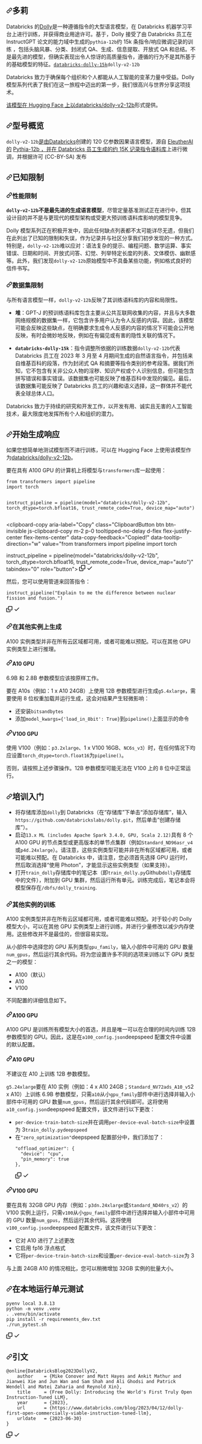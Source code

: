 <div class="Box-sc-g0xbh4-0 bJMeLZ js-snippet-clipboard-copy-unpositioned" data-hpc="true"><article class="markdown-body entry-content container-lg" itemprop="text"><h1 tabindex="-1" dir="auto"><a id="user-content-dolly" class="anchor" aria-hidden="true" tabindex="-1" href="#dolly"><svg class="octicon octicon-link" viewBox="0 0 16 16" version="1.1" width="16" height="16" aria-hidden="true"><path d="m7.775 3.275 1.25-1.25a3.5 3.5 0 1 1 4.95 4.95l-2.5 2.5a3.5 3.5 0 0 1-4.95 0 .751.751 0 0 1 .018-1.042.751.751 0 0 1 1.042-.018 1.998 1.998 0 0 0 2.83 0l2.5-2.5a2.002 2.002 0 0 0-2.83-2.83l-1.25 1.25a.751.751 0 0 1-1.042-.018.751.751 0 0 1-.018-1.042Zm-4.69 9.64a1.998 1.998 0 0 0 2.83 0l1.25-1.25a.751.751 0 0 1 1.042.018.751.751 0 0 1 .018 1.042l-1.25 1.25a3.5 3.5 0 1 1-4.95-4.95l2.5-2.5a3.5 3.5 0 0 1 4.95 0 .751.751 0 0 1-.018 1.042.751.751 0 0 1-1.042.018 1.998 1.998 0 0 0-2.83 0l-2.5 2.5a1.998 1.998 0 0 0 0 2.83Z"></path></svg></a><font style="vertical-align: inherit;"><font style="vertical-align: inherit;">多莉</font></font></h1>
<p dir="auto"><font style="vertical-align: inherit;"><font style="vertical-align: inherit;">Databricks 的</font></font><a href="https://huggingface.co/databricks/dolly-v2-12b" rel="nofollow"><font style="vertical-align: inherit;"><font style="vertical-align: inherit;">Dolly</font></font></a><font style="vertical-align: inherit;"><font style="vertical-align: inherit;">是一种遵循指令的大型语言模型，在 Databricks 机器学习平台上进行训练，并获得商业用途许可。</font><font style="vertical-align: inherit;">基于，Dolly 接受了</font><font style="vertical-align: inherit;">由 Databricks 员工在 InstructGPT 论文的能力域中生成的</font></font><code>pythia-12b</code><font style="vertical-align: inherit;"><font style="vertical-align: inherit;">约 15k 条指令/响应微调记录的训练
，包括头脑风暴、分类、封闭式 QA、生成、信息提取、开放式 QA 和总结。</font><font style="vertical-align: inherit;">不是最先进的模型，但确实表现出令人惊讶的高质量指令，遵循的行为不是其所基于的基础模型的特征。</font></font><a href="https://huggingface.co/datasets/databricks/databricks-dolly-15k" rel="nofollow"><code>databricks-dolly-15k</code></a><font style="vertical-align: inherit;"></font><code>dolly-v2-12b</code><font style="vertical-align: inherit;"></font></p>
<p dir="auto"><font style="vertical-align: inherit;"><font style="vertical-align: inherit;">Databricks 致力于确保每个组织和个人都能从人工智能的变革力量中受益。</font><font style="vertical-align: inherit;">Dolly 模型系列代表了我们在这一旅程中迈出的第一步，我们很高兴与世界分享这项技术。</font></font></p>
<p dir="auto"><font style="vertical-align: inherit;"></font><a href="https://huggingface.co/databricks/dolly-v2-12b" rel="nofollow"><font style="vertical-align: inherit;"><font style="vertical-align: inherit;">该模型在 Hugging Face 上以databricks/dolly-v2-12b</font></font></a><font style="vertical-align: inherit;"><font style="vertical-align: inherit;">形式提供</font><font style="vertical-align: inherit;">。</font></font></p>
<h2 tabindex="-1" dir="auto"><a id="user-content-model-overview" class="anchor" aria-hidden="true" tabindex="-1" href="#model-overview"><svg class="octicon octicon-link" viewBox="0 0 16 16" version="1.1" width="16" height="16" aria-hidden="true"><path d="m7.775 3.275 1.25-1.25a3.5 3.5 0 1 1 4.95 4.95l-2.5 2.5a3.5 3.5 0 0 1-4.95 0 .751.751 0 0 1 .018-1.042.751.751 0 0 1 1.042-.018 1.998 1.998 0 0 0 2.83 0l2.5-2.5a2.002 2.002 0 0 0-2.83-2.83l-1.25 1.25a.751.751 0 0 1-1.042-.018.751.751 0 0 1-.018-1.042Zm-4.69 9.64a1.998 1.998 0 0 0 2.83 0l1.25-1.25a.751.751 0 0 1 1.042.018.751.751 0 0 1 .018 1.042l-1.25 1.25a3.5 3.5 0 1 1-4.95-4.95l2.5-2.5a3.5 3.5 0 0 1 4.95 0 .751.751 0 0 1-.018 1.042.751.751 0 0 1-1.042.018 1.998 1.998 0 0 0-2.83 0l-2.5 2.5a1.998 1.998 0 0 0 0 2.83Z"></path></svg></a><font style="vertical-align: inherit;"><font style="vertical-align: inherit;">型号概览</font></font></h2>
<p dir="auto"><code>dolly-v2-12b</code><font style="vertical-align: inherit;"></font><a href="https://databricks.com/" rel="nofollow"><font style="vertical-align: inherit;"><font style="vertical-align: inherit;">是由Databricks</font></font></a><font style="vertical-align: inherit;"><font style="vertical-align: inherit;">创建的 120 亿参数因果语言模型</font><font style="vertical-align: inherit;">，源自
</font></font><a href="https://www.eleuther.ai/" rel="nofollow"><font style="vertical-align: inherit;"><font style="vertical-align: inherit;">EleutherAI 的</font></font></a> <a href="https://huggingface.co/EleutherAI/pythia-12b" rel="nofollow"><font style="vertical-align: inherit;"><font style="vertical-align: inherit;">Pythia-12b ，并在 Databricks 员工生成的</font></font></a><font style="vertical-align: inherit;"></font><a href="https://github.com/databrickslabs/dolly/tree/master/data"><font style="vertical-align: inherit;"><font style="vertical-align: inherit;">约 15K 记录指令语料库</font></font></a><font style="vertical-align: inherit;"><font style="vertical-align: inherit;">上进行微调</font><font style="vertical-align: inherit;">，并根据许可 (CC-BY-SA) 发布</font></font></p>
<h2 tabindex="-1" dir="auto"><a id="user-content-known-limitations" class="anchor" aria-hidden="true" tabindex="-1" href="#known-limitations"><svg class="octicon octicon-link" viewBox="0 0 16 16" version="1.1" width="16" height="16" aria-hidden="true"><path d="m7.775 3.275 1.25-1.25a3.5 3.5 0 1 1 4.95 4.95l-2.5 2.5a3.5 3.5 0 0 1-4.95 0 .751.751 0 0 1 .018-1.042.751.751 0 0 1 1.042-.018 1.998 1.998 0 0 0 2.83 0l2.5-2.5a2.002 2.002 0 0 0-2.83-2.83l-1.25 1.25a.751.751 0 0 1-1.042-.018.751.751 0 0 1-.018-1.042Zm-4.69 9.64a1.998 1.998 0 0 0 2.83 0l1.25-1.25a.751.751 0 0 1 1.042.018.751.751 0 0 1 .018 1.042l-1.25 1.25a3.5 3.5 0 1 1-4.95-4.95l2.5-2.5a3.5 3.5 0 0 1 4.95 0 .751.751 0 0 1-.018 1.042.751.751 0 0 1-1.042.018 1.998 1.998 0 0 0-2.83 0l-2.5 2.5a1.998 1.998 0 0 0 0 2.83Z"></path></svg></a><font style="vertical-align: inherit;"><font style="vertical-align: inherit;">已知限制</font></font></h2>
<h3 tabindex="-1" dir="auto"><a id="user-content-performance-limitations" class="anchor" aria-hidden="true" tabindex="-1" href="#performance-limitations"><svg class="octicon octicon-link" viewBox="0 0 16 16" version="1.1" width="16" height="16" aria-hidden="true"><path d="m7.775 3.275 1.25-1.25a3.5 3.5 0 1 1 4.95 4.95l-2.5 2.5a3.5 3.5 0 0 1-4.95 0 .751.751 0 0 1 .018-1.042.751.751 0 0 1 1.042-.018 1.998 1.998 0 0 0 2.83 0l2.5-2.5a2.002 2.002 0 0 0-2.83-2.83l-1.25 1.25a.751.751 0 0 1-1.042-.018.751.751 0 0 1-.018-1.042Zm-4.69 9.64a1.998 1.998 0 0 0 2.83 0l1.25-1.25a.751.751 0 0 1 1.042.018.751.751 0 0 1 .018 1.042l-1.25 1.25a3.5 3.5 0 1 1-4.95-4.95l2.5-2.5a3.5 3.5 0 0 1 4.95 0 .751.751 0 0 1-.018 1.042.751.751 0 0 1-1.042.018 1.998 1.998 0 0 0-2.83 0l-2.5 2.5a1.998 1.998 0 0 0 0 2.83Z"></path></svg></a><font style="vertical-align: inherit;"><font style="vertical-align: inherit;">性能限制</font></font></h3>
<p dir="auto"><strong><code>dolly-v2-12b</code><font style="vertical-align: inherit;"><font style="vertical-align: inherit;">不是最先进的生成语言模型</font></font></strong><font style="vertical-align: inherit;"><font style="vertical-align: inherit;">，尽管定量基准测试正在进行中，但其设计目的并不是与更现代的模型架构或受更大预训练语料库影响的模型竞争。</font></font></p>
<p dir="auto"><font style="vertical-align: inherit;"><font style="vertical-align: inherit;">Dolly 模型系列正在积极开发中，因此任何缺点列表都不太可能详尽无遗，但我们在此列出了已知的限制和失误，作为记录并与社区分享我们初步发现的一种方式。</font><font style="vertical-align: inherit;">特别是，</font></font><code>dolly-v2-12b</code><font style="vertical-align: inherit;"><font style="vertical-align: inherit;">难以应对：语法复杂的提示、编程问题、数学运算、事实错误、日期和时间、开放式问答、幻觉、列举特定长度的列表、文体模仿、幽默感等。此外，我们发现</font></font><code>dolly-v2-12b</code><font style="vertical-align: inherit;"><font style="vertical-align: inherit;">原始模型中不具备某些功能，例如格式良好的信件书写。</font></font></p>
<h3 tabindex="-1" dir="auto"><a id="user-content-dataset-limitations" class="anchor" aria-hidden="true" tabindex="-1" href="#dataset-limitations"><svg class="octicon octicon-link" viewBox="0 0 16 16" version="1.1" width="16" height="16" aria-hidden="true"><path d="m7.775 3.275 1.25-1.25a3.5 3.5 0 1 1 4.95 4.95l-2.5 2.5a3.5 3.5 0 0 1-4.95 0 .751.751 0 0 1 .018-1.042.751.751 0 0 1 1.042-.018 1.998 1.998 0 0 0 2.83 0l2.5-2.5a2.002 2.002 0 0 0-2.83-2.83l-1.25 1.25a.751.751 0 0 1-1.042-.018.751.751 0 0 1-.018-1.042Zm-4.69 9.64a1.998 1.998 0 0 0 2.83 0l1.25-1.25a.751.751 0 0 1 1.042.018.751.751 0 0 1 .018 1.042l-1.25 1.25a3.5 3.5 0 1 1-4.95-4.95l2.5-2.5a3.5 3.5 0 0 1 4.95 0 .751.751 0 0 1-.018 1.042.751.751 0 0 1-1.042.018 1.998 1.998 0 0 0-2.83 0l-2.5 2.5a1.998 1.998 0 0 0 0 2.83Z"></path></svg></a><font style="vertical-align: inherit;"><font style="vertical-align: inherit;">数据集限制</font></font></h3>
<p dir="auto"><font style="vertical-align: inherit;"><font style="vertical-align: inherit;">与所有语言模型一样，</font></font><code>dolly-v2-12b</code><font style="vertical-align: inherit;"><font style="vertical-align: inherit;">反映了其训练语料库的内容和局限性。</font></font></p>
<ul dir="auto">
<li>
<p dir="auto"><strong><font style="vertical-align: inherit;"><font style="vertical-align: inherit;">堆</font></font></strong><font style="vertical-align: inherit;"><font style="vertical-align: inherit;">：GPT-J 的预训练语料库包含主要从公共互联网收集的内容，并且与大多数网络规模的数据集一样，它包含许多用户认为令人反感的内容。</font><font style="vertical-align: inherit;">因此，该模型可能会反映这些缺点，在明确要求生成令人反感的内容的情况下可能会公开地反映，有时会微妙地反映，例如在有偏见或有害的隐性关联的情况下。</font></font></p>
</li>
<li>
<p dir="auto"><strong><code>databricks-dolly-15k</code></strong><font style="vertical-align: inherit;"><font style="vertical-align: inherit;">：指令调整所依据的训练数据</font></font><code>dolly-v2-12b</code><font style="vertical-align: inherit;"><font style="vertical-align: inherit;">代表 Databricks 员工在 2023 年 3 月至 4 月期间生成的自然语言指令，并包括来自维基百科的段落，作为封闭式 QA 和摘要等指令类别的参考段落。</font><font style="vertical-align: inherit;">据我们所知，它不包含有关非公众人物的淫秽、知识产权或个人识别信息，但可能包含拼写错误和事实错误。</font><font style="vertical-align: inherit;">该数据集也可能反映了维基百科中发现的偏见。</font><font style="vertical-align: inherit;">最后，该数据集可能反映了 Databricks 员工的兴趣和语义选择，这一群体并不能代表全球总体人口。</font></font></p>
</li>
</ul>
<p dir="auto"><font style="vertical-align: inherit;"><font style="vertical-align: inherit;">Databricks 致力于持续的研究和开发工作，以开发有用、诚实且无害的人工智能技术，最大限度地发挥所有个人和组织的潜力。</font></font></p>
<h2 tabindex="-1" dir="auto"><a id="user-content-getting-started-with-response-generation" class="anchor" aria-hidden="true" tabindex="-1" href="#getting-started-with-response-generation"><svg class="octicon octicon-link" viewBox="0 0 16 16" version="1.1" width="16" height="16" aria-hidden="true"><path d="m7.775 3.275 1.25-1.25a3.5 3.5 0 1 1 4.95 4.95l-2.5 2.5a3.5 3.5 0 0 1-4.95 0 .751.751 0 0 1 .018-1.042.751.751 0 0 1 1.042-.018 1.998 1.998 0 0 0 2.83 0l2.5-2.5a2.002 2.002 0 0 0-2.83-2.83l-1.25 1.25a.751.751 0 0 1-1.042-.018.751.751 0 0 1-.018-1.042Zm-4.69 9.64a1.998 1.998 0 0 0 2.83 0l1.25-1.25a.751.751 0 0 1 1.042.018.751.751 0 0 1 .018 1.042l-1.25 1.25a3.5 3.5 0 1 1-4.95-4.95l2.5-2.5a3.5 3.5 0 0 1 4.95 0 .751.751 0 0 1-.018 1.042.751.751 0 0 1-1.042.018 1.998 1.998 0 0 0-2.83 0l-2.5 2.5a1.998 1.998 0 0 0 0 2.83Z"></path></svg></a><font style="vertical-align: inherit;"><font style="vertical-align: inherit;">开始生成响应</font></font></h2>
<p dir="auto"><font style="vertical-align: inherit;"><font style="vertical-align: inherit;">如果您想简单地测试模型而不进行训练，可以在 Hugging Face 上使用该模型作为</font></font><a href="https://huggingface.co/databricks/dolly-v2-12b" rel="nofollow"><font style="vertical-align: inherit;"><font style="vertical-align: inherit;">databricks/dolly-v2-12b</font></font></a><font style="vertical-align: inherit;"><font style="vertical-align: inherit;">。</font></font></p>
<p dir="auto"><font style="vertical-align: inherit;"><font style="vertical-align: inherit;">要在具有 A100 GPU 的计算机上将模型与</font></font><code>transformers</code><font style="vertical-align: inherit;"><font style="vertical-align: inherit;">库一起使用：</font></font></p>
<div class="snippet-clipboard-content notranslate position-relative overflow-auto"><pre class="notranslate"><code>from transformers import pipeline
import torch

instruct_pipeline = pipeline(model="databricks/dolly-v2-12b", torch_dtype=torch.bfloat16, trust_remote_code=True, device_map="auto")
</code></pre><div class="zeroclipboard-container">
    <clipboard-copy aria-label="Copy" class="ClipboardButton btn btn-invisible js-clipboard-copy m-2 p-0 tooltipped-no-delay d-flex flex-justify-center flex-items-center" data-copy-feedback="Copied!" data-tooltip-direction="w" value="from transformers import pipeline
import torch

instruct_pipeline = pipeline(model=&quot;databricks/dolly-v2-12b&quot;, torch_dtype=torch.bfloat16, trust_remote_code=True, device_map=&quot;auto&quot;)" tabindex="0" role="button">
      <svg aria-hidden="true" height="16" viewBox="0 0 16 16" version="1.1" width="16" data-view-component="true" class="octicon octicon-copy js-clipboard-copy-icon">
    <path d="M0 6.75C0 5.784.784 5 1.75 5h1.5a.75.75 0 0 1 0 1.5h-1.5a.25.25 0 0 0-.25.25v7.5c0 .138.112.25.25.25h7.5a.25.25 0 0 0 .25-.25v-1.5a.75.75 0 0 1 1.5 0v1.5A1.75 1.75 0 0 1 9.25 16h-7.5A1.75 1.75 0 0 1 0 14.25Z"></path><path d="M5 1.75C5 .784 5.784 0 6.75 0h7.5C15.216 0 16 .784 16 1.75v7.5A1.75 1.75 0 0 1 14.25 11h-7.5A1.75 1.75 0 0 1 5 9.25Zm1.75-.25a.25.25 0 0 0-.25.25v7.5c0 .138.112.25.25.25h7.5a.25.25 0 0 0 .25-.25v-7.5a.25.25 0 0 0-.25-.25Z"></path>
</svg>
      <svg aria-hidden="true" height="16" viewBox="0 0 16 16" version="1.1" width="16" data-view-component="true" class="octicon octicon-check js-clipboard-check-icon color-fg-success d-none">
    <path d="M13.78 4.22a.75.75 0 0 1 0 1.06l-7.25 7.25a.75.75 0 0 1-1.06 0L2.22 9.28a.751.751 0 0 1 .018-1.042.751.751 0 0 1 1.042-.018L6 10.94l6.72-6.72a.75.75 0 0 1 1.06 0Z"></path>
</svg>
    </clipboard-copy>
  </div></div>
<p dir="auto"><font style="vertical-align: inherit;"><font style="vertical-align: inherit;">然后，您可以使用管道来回答指令：</font></font></p>
<div class="snippet-clipboard-content notranslate position-relative overflow-auto"><pre class="notranslate"><code>instruct_pipeline("Explain to me the difference between nuclear fission and fusion.")
</code></pre><div class="zeroclipboard-container">
    <clipboard-copy aria-label="Copy" class="ClipboardButton btn btn-invisible js-clipboard-copy m-2 p-0 tooltipped-no-delay d-flex flex-justify-center flex-items-center" data-copy-feedback="Copied!" data-tooltip-direction="w" value="instruct_pipeline(&quot;Explain to me the difference between nuclear fission and fusion.&quot;)" tabindex="0" role="button">
      <svg aria-hidden="true" height="16" viewBox="0 0 16 16" version="1.1" width="16" data-view-component="true" class="octicon octicon-copy js-clipboard-copy-icon">
    <path d="M0 6.75C0 5.784.784 5 1.75 5h1.5a.75.75 0 0 1 0 1.5h-1.5a.25.25 0 0 0-.25.25v7.5c0 .138.112.25.25.25h7.5a.25.25 0 0 0 .25-.25v-1.5a.75.75 0 0 1 1.5 0v1.5A1.75 1.75 0 0 1 9.25 16h-7.5A1.75 1.75 0 0 1 0 14.25Z"></path><path d="M5 1.75C5 .784 5.784 0 6.75 0h7.5C15.216 0 16 .784 16 1.75v7.5A1.75 1.75 0 0 1 14.25 11h-7.5A1.75 1.75 0 0 1 5 9.25Zm1.75-.25a.25.25 0 0 0-.25.25v7.5c0 .138.112.25.25.25h7.5a.25.25 0 0 0 .25-.25v-7.5a.25.25 0 0 0-.25-.25Z"></path>
</svg>
      <svg aria-hidden="true" height="16" viewBox="0 0 16 16" version="1.1" width="16" data-view-component="true" class="octicon octicon-check js-clipboard-check-icon color-fg-success d-none">
    <path d="M13.78 4.22a.75.75 0 0 1 0 1.06l-7.25 7.25a.75.75 0 0 1-1.06 0L2.22 9.28a.751.751 0 0 1 .018-1.042.751.751 0 0 1 1.042-.018L6 10.94l6.72-6.72a.75.75 0 0 1 1.06 0Z"></path>
</svg>
    </clipboard-copy>
  </div></div>
<h3 tabindex="-1" dir="auto"><a id="user-content-generating-on-other-instances" class="anchor" aria-hidden="true" tabindex="-1" href="#generating-on-other-instances"><svg class="octicon octicon-link" viewBox="0 0 16 16" version="1.1" width="16" height="16" aria-hidden="true"><path d="m7.775 3.275 1.25-1.25a3.5 3.5 0 1 1 4.95 4.95l-2.5 2.5a3.5 3.5 0 0 1-4.95 0 .751.751 0 0 1 .018-1.042.751.751 0 0 1 1.042-.018 1.998 1.998 0 0 0 2.83 0l2.5-2.5a2.002 2.002 0 0 0-2.83-2.83l-1.25 1.25a.751.751 0 0 1-1.042-.018.751.751 0 0 1-.018-1.042Zm-4.69 9.64a1.998 1.998 0 0 0 2.83 0l1.25-1.25a.751.751 0 0 1 1.042.018.751.751 0 0 1 .018 1.042l-1.25 1.25a3.5 3.5 0 1 1-4.95-4.95l2.5-2.5a3.5 3.5 0 0 1 4.95 0 .751.751 0 0 1-.018 1.042.751.751 0 0 1-1.042.018 1.998 1.998 0 0 0-2.83 0l-2.5 2.5a1.998 1.998 0 0 0 0 2.83Z"></path></svg></a><font style="vertical-align: inherit;"><font style="vertical-align: inherit;">在其他实例上生成</font></font></h3>
<p dir="auto"><font style="vertical-align: inherit;"><font style="vertical-align: inherit;">A100 实例类型并非在所有云区域都可用，或者可能难以预配。</font><font style="vertical-align: inherit;">可以在其他 GPU 实例类型上进行推理。</font></font></p>
<h4 tabindex="-1" dir="auto"><a id="user-content-a10-gpus" class="anchor" aria-hidden="true" tabindex="-1" href="#a10-gpus"><svg class="octicon octicon-link" viewBox="0 0 16 16" version="1.1" width="16" height="16" aria-hidden="true"><path d="m7.775 3.275 1.25-1.25a3.5 3.5 0 1 1 4.95 4.95l-2.5 2.5a3.5 3.5 0 0 1-4.95 0 .751.751 0 0 1 .018-1.042.751.751 0 0 1 1.042-.018 1.998 1.998 0 0 0 2.83 0l2.5-2.5a2.002 2.002 0 0 0-2.83-2.83l-1.25 1.25a.751.751 0 0 1-1.042-.018.751.751 0 0 1-.018-1.042Zm-4.69 9.64a1.998 1.998 0 0 0 2.83 0l1.25-1.25a.751.751 0 0 1 1.042.018.751.751 0 0 1 .018 1.042l-1.25 1.25a3.5 3.5 0 1 1-4.95-4.95l2.5-2.5a3.5 3.5 0 0 1 4.95 0 .751.751 0 0 1-.018 1.042.751.751 0 0 1-1.042.018 1.998 1.998 0 0 0-2.83 0l-2.5 2.5a1.998 1.998 0 0 0 0 2.83Z"></path></svg></a><font style="vertical-align: inherit;"><font style="vertical-align: inherit;">A10 GPU</font></font></h4>
<p dir="auto"><font style="vertical-align: inherit;"><font style="vertical-align: inherit;">6.9B 和 2.8B 参数模型应该按原样工作。</font></font></p>
<p dir="auto"><font style="vertical-align: inherit;"><font style="vertical-align: inherit;">要在 A10s（例如：1 x A10 24GB）上使用 12B 参数模型进行生成</font></font><code>g5.4xlarge</code><font style="vertical-align: inherit;"><font style="vertical-align: inherit;">，需要使用 8 位权重加载并运行生成，这会对结果产生轻微影响：</font></font></p>
<ul dir="auto">
<li><font style="vertical-align: inherit;"><font style="vertical-align: inherit;">还安装</font></font><code>bitsandbytes</code></li>
<li><font style="vertical-align: inherit;"><font style="vertical-align: inherit;">添加</font></font><code>model_kwargs={'load_in_8bit': True}</code><font style="vertical-align: inherit;"><font style="vertical-align: inherit;">到</font></font><code>pipeline()</code><font style="vertical-align: inherit;"><font style="vertical-align: inherit;">上面显示的命令</font></font></li>
</ul>
<h4 tabindex="-1" dir="auto"><a id="user-content-v100-gpus" class="anchor" aria-hidden="true" tabindex="-1" href="#v100-gpus"><svg class="octicon octicon-link" viewBox="0 0 16 16" version="1.1" width="16" height="16" aria-hidden="true"><path d="m7.775 3.275 1.25-1.25a3.5 3.5 0 1 1 4.95 4.95l-2.5 2.5a3.5 3.5 0 0 1-4.95 0 .751.751 0 0 1 .018-1.042.751.751 0 0 1 1.042-.018 1.998 1.998 0 0 0 2.83 0l2.5-2.5a2.002 2.002 0 0 0-2.83-2.83l-1.25 1.25a.751.751 0 0 1-1.042-.018.751.751 0 0 1-.018-1.042Zm-4.69 9.64a1.998 1.998 0 0 0 2.83 0l1.25-1.25a.751.751 0 0 1 1.042.018.751.751 0 0 1 .018 1.042l-1.25 1.25a3.5 3.5 0 1 1-4.95-4.95l2.5-2.5a3.5 3.5 0 0 1 4.95 0 .751.751 0 0 1-.018 1.042.751.751 0 0 1-1.042.018 1.998 1.998 0 0 0-2.83 0l-2.5 2.5a1.998 1.998 0 0 0 0 2.83Z"></path></svg></a><font style="vertical-align: inherit;"><font style="vertical-align: inherit;">V100 GPU</font></font></h4>
<p dir="auto"><font style="vertical-align: inherit;"><font style="vertical-align: inherit;">使用 V100（例如：</font></font><code>p3.2xlarge</code><font style="vertical-align: inherit;"><font style="vertical-align: inherit;">、1 x V100 16GB、</font></font><code>NC6s_v3</code><font style="vertical-align: inherit;"><font style="vertical-align: inherit;">）时，在任何情况下均应设置</font></font><code>torch_dtype=torch.float16</code><font style="vertical-align: inherit;"><font style="vertical-align: inherit;">为</font></font><code>pipeline()</code><font style="vertical-align: inherit;"><font style="vertical-align: inherit;">。</font></font></p>
<p dir="auto"><font style="vertical-align: inherit;"><font style="vertical-align: inherit;">否则，请按照上述步骤操作。</font><font style="vertical-align: inherit;">12B 参数模型可能无法在 V100 上的 8 位中正常运行。</font></font></p>
<h2 tabindex="-1" dir="auto"><a id="user-content-getting-started-with-training" class="anchor" aria-hidden="true" tabindex="-1" href="#getting-started-with-training"><svg class="octicon octicon-link" viewBox="0 0 16 16" version="1.1" width="16" height="16" aria-hidden="true"><path d="m7.775 3.275 1.25-1.25a3.5 3.5 0 1 1 4.95 4.95l-2.5 2.5a3.5 3.5 0 0 1-4.95 0 .751.751 0 0 1 .018-1.042.751.751 0 0 1 1.042-.018 1.998 1.998 0 0 0 2.83 0l2.5-2.5a2.002 2.002 0 0 0-2.83-2.83l-1.25 1.25a.751.751 0 0 1-1.042-.018.751.751 0 0 1-.018-1.042Zm-4.69 9.64a1.998 1.998 0 0 0 2.83 0l1.25-1.25a.751.751 0 0 1 1.042.018.751.751 0 0 1 .018 1.042l-1.25 1.25a3.5 3.5 0 1 1-4.95-4.95l2.5-2.5a3.5 3.5 0 0 1 4.95 0 .751.751 0 0 1-.018 1.042.751.751 0 0 1-1.042.018 1.998 1.998 0 0 0-2.83 0l-2.5 2.5a1.998 1.998 0 0 0 0 2.83Z"></path></svg></a><font style="vertical-align: inherit;"><font style="vertical-align: inherit;">培训入门</font></font></h2>
<ul dir="auto">
<li><font style="vertical-align: inherit;"><font style="vertical-align: inherit;">将存储库添加</font></font><code>dolly</code><font style="vertical-align: inherit;"><font style="vertical-align: inherit;">到 Databricks（在“存储库”下单击“添加存储库”，输入</font></font><code>https://github.com/databrickslabs/dolly.git</code><font style="vertical-align: inherit;"><font style="vertical-align: inherit;">，然后单击“创建存储库”）。</font></font></li>
<li><font style="vertical-align: inherit;"><font style="vertical-align: inherit;">启动</font></font><code>13.x ML (includes Apache Spark 3.4.0, GPU, Scala 2.12)</code><font style="vertical-align: inherit;"><font style="vertical-align: inherit;">具有 8 个 A100 GPU 的节点类型或更高版本的单节点集群（例如</font></font><code>Standard_ND96asr_v4</code><font style="vertical-align: inherit;"><font style="vertical-align: inherit;">或</font></font><code>p4d.24xlarge</code><font style="vertical-align: inherit;"><font style="vertical-align: inherit;">）。</font><font style="vertical-align: inherit;">请注意，这些实例类型可能并非在所有区域都可用，或者可能难以预配。</font><font style="vertical-align: inherit;">在 Databricks 中，请注意，您必须首先选择 GPU 运行时，然后取消选择“使用 Photon”，才能显示这些实例类型（如果支持）。</font></font></li>
<li><font style="vertical-align: inherit;"><font style="vertical-align: inherit;">打开</font></font><code>train_dolly</code><font style="vertical-align: inherit;"><font style="vertical-align: inherit;">存储库中的笔记本（即</font></font><code>train_dolly.py</code><font style="vertical-align: inherit;"><font style="vertical-align: inherit;">Github</font></font><code>dolly</code><font style="vertical-align: inherit;"><font style="vertical-align: inherit;">存储库中的文件），附加到 GPU 集群，然后运行所有单元。</font><font style="vertical-align: inherit;">训练完成后，笔记本会将模型保存在</font></font><code>/dbfs/dolly_training</code><font style="vertical-align: inherit;"><font style="vertical-align: inherit;">.</font></font></li>
</ul>
<h3 tabindex="-1" dir="auto"><a id="user-content-training-on-other-instances" class="anchor" aria-hidden="true" tabindex="-1" href="#training-on-other-instances"><svg class="octicon octicon-link" viewBox="0 0 16 16" version="1.1" width="16" height="16" aria-hidden="true"><path d="m7.775 3.275 1.25-1.25a3.5 3.5 0 1 1 4.95 4.95l-2.5 2.5a3.5 3.5 0 0 1-4.95 0 .751.751 0 0 1 .018-1.042.751.751 0 0 1 1.042-.018 1.998 1.998 0 0 0 2.83 0l2.5-2.5a2.002 2.002 0 0 0-2.83-2.83l-1.25 1.25a.751.751 0 0 1-1.042-.018.751.751 0 0 1-.018-1.042Zm-4.69 9.64a1.998 1.998 0 0 0 2.83 0l1.25-1.25a.751.751 0 0 1 1.042.018.751.751 0 0 1 .018 1.042l-1.25 1.25a3.5 3.5 0 1 1-4.95-4.95l2.5-2.5a3.5 3.5 0 0 1 4.95 0 .751.751 0 0 1-.018 1.042.751.751 0 0 1-1.042.018 1.998 1.998 0 0 0-2.83 0l-2.5 2.5a1.998 1.998 0 0 0 0 2.83Z"></path></svg></a><font style="vertical-align: inherit;"><font style="vertical-align: inherit;">其他实例的训练</font></font></h3>
<p dir="auto"><font style="vertical-align: inherit;"><font style="vertical-align: inherit;">A100 实例类型并非在所有云区域都可用，或者可能难以预配。</font><font style="vertical-align: inherit;">对于较小的 Dolly 模型大小，可以在其他 GPU 实例类型上进行训练，并进行少量修改以减少内存使用。</font><font style="vertical-align: inherit;">这些修改并不是最佳的，但很容易实现。</font></font></p>
<p dir="auto"><font style="vertical-align: inherit;"><font style="vertical-align: inherit;">从小部件中选择您的 GPU 系列类型</font></font><code>gpu_family</code><font style="vertical-align: inherit;"><font style="vertical-align: inherit;">，输入小部件中可用的 GPU 数量</font></font><code>num_gpus</code><font style="vertical-align: inherit;"><font style="vertical-align: inherit;">，然后运行其余代码。</font><font style="vertical-align: inherit;">将为您设置许多不同的选项来训练以下 GPU 类型之一的模型：</font></font></p>
<ul dir="auto">
<li><font style="vertical-align: inherit;"><font style="vertical-align: inherit;">A100（默认）</font></font></li>
<li><font style="vertical-align: inherit;"><font style="vertical-align: inherit;">A10</font></font></li>
<li><font style="vertical-align: inherit;"><font style="vertical-align: inherit;">V100</font></font></li>
</ul>
<p dir="auto"><font style="vertical-align: inherit;"><font style="vertical-align: inherit;">不同配置的详细信息如下。</font></font></p>
<h4 tabindex="-1" dir="auto"><a id="user-content-a100-gpus" class="anchor" aria-hidden="true" tabindex="-1" href="#a100-gpus"><svg class="octicon octicon-link" viewBox="0 0 16 16" version="1.1" width="16" height="16" aria-hidden="true"><path d="m7.775 3.275 1.25-1.25a3.5 3.5 0 1 1 4.95 4.95l-2.5 2.5a3.5 3.5 0 0 1-4.95 0 .751.751 0 0 1 .018-1.042.751.751 0 0 1 1.042-.018 1.998 1.998 0 0 0 2.83 0l2.5-2.5a2.002 2.002 0 0 0-2.83-2.83l-1.25 1.25a.751.751 0 0 1-1.042-.018.751.751 0 0 1-.018-1.042Zm-4.69 9.64a1.998 1.998 0 0 0 2.83 0l1.25-1.25a.751.751 0 0 1 1.042.018.751.751 0 0 1 .018 1.042l-1.25 1.25a3.5 3.5 0 1 1-4.95-4.95l2.5-2.5a3.5 3.5 0 0 1 4.95 0 .751.751 0 0 1-.018 1.042.751.751 0 0 1-1.042.018 1.998 1.998 0 0 0-2.83 0l-2.5 2.5a1.998 1.998 0 0 0 0 2.83Z"></path></svg></a><font style="vertical-align: inherit;"><font style="vertical-align: inherit;">A100 GPU</font></font></h4>
<p dir="auto"><font style="vertical-align: inherit;"><font style="vertical-align: inherit;">A100 GPU 是训练所有模型大小的首选，并且是唯一可以在合理的时间内训练 12B 参数模型的 GPU。</font><font style="vertical-align: inherit;">因此，这是在</font></font><code>a100_config.json</code><font style="vertical-align: inherit;"><font style="vertical-align: inherit;">deepspeed 配置文件中设置的默认配置。</font></font></p>
<h4 tabindex="-1" dir="auto"><a id="user-content-a10-gpus-1" class="anchor" aria-hidden="true" tabindex="-1" href="#a10-gpus-1"><svg class="octicon octicon-link" viewBox="0 0 16 16" version="1.1" width="16" height="16" aria-hidden="true"><path d="m7.775 3.275 1.25-1.25a3.5 3.5 0 1 1 4.95 4.95l-2.5 2.5a3.5 3.5 0 0 1-4.95 0 .751.751 0 0 1 .018-1.042.751.751 0 0 1 1.042-.018 1.998 1.998 0 0 0 2.83 0l2.5-2.5a2.002 2.002 0 0 0-2.83-2.83l-1.25 1.25a.751.751 0 0 1-1.042-.018.751.751 0 0 1-.018-1.042Zm-4.69 9.64a1.998 1.998 0 0 0 2.83 0l1.25-1.25a.751.751 0 0 1 1.042.018.751.751 0 0 1 .018 1.042l-1.25 1.25a3.5 3.5 0 1 1-4.95-4.95l2.5-2.5a3.5 3.5 0 0 1 4.95 0 .751.751 0 0 1-.018 1.042.751.751 0 0 1-1.042.018 1.998 1.998 0 0 0-2.83 0l-2.5 2.5a1.998 1.998 0 0 0 0 2.83Z"></path></svg></a><font style="vertical-align: inherit;"><font style="vertical-align: inherit;">A10 GPU</font></font></h4>
<p dir="auto"><font style="vertical-align: inherit;"><font style="vertical-align: inherit;">不建议在 A10 上训练 12B 参数模型。</font></font></p>
<p dir="auto"><font style="vertical-align: inherit;"></font><code>g5.24xlarge</code><font style="vertical-align: inherit;"><font style="vertical-align: inherit;">要在 A10 实例（例如：4 x A10 24GB；</font></font><code>Standard_NV72ads_A10_v5</code><font style="vertical-align: inherit;"><font style="vertical-align: inherit;">2 x A10）</font><font style="vertical-align: inherit;">上训练 6.9B 参数模型，只需</font></font><code>a10</code><font style="vertical-align: inherit;"><font style="vertical-align: inherit;">从小</font></font><code>gpu_family</code><font style="vertical-align: inherit;"><font style="vertical-align: inherit;">部件中进行选择并输入小部件中可用的 GPU 数量</font></font><code>num_gpus</code><font style="vertical-align: inherit;"><font style="vertical-align: inherit;">，然后运行其余代码即可。</font><font style="vertical-align: inherit;">这将使用</font></font><code>a10_config.json</code><font style="vertical-align: inherit;"><font style="vertical-align: inherit;">deepspeed 配置文件，该文件进行以下更改：</font></font></p>
<ul dir="auto">
<li><code>per-device-train-batch-size</code><font style="vertical-align: inherit;"><font style="vertical-align: inherit;">并在</font><font style="vertical-align: inherit;">调用</font></font><code>per-device-eval-batch-size</code><font style="vertical-align: inherit;"><font style="vertical-align: inherit;">中设置为 3</font></font><code>train_dolly.py</code><font style="vertical-align: inherit;"></font><code>deepspeed</code></li>
<li><font style="vertical-align: inherit;"><font style="vertical-align: inherit;">在</font></font><code>"zero_optimization"</code><font style="vertical-align: inherit;"><font style="vertical-align: inherit;">deepspeed 配置部分中，我们添加了：
</font></font><div class="snippet-clipboard-content notranslate position-relative overflow-auto"><pre class="notranslate"><code>"offload_optimizer": {
  "device": "cpu",
  "pin_memory": true
},
</code></pre><div class="zeroclipboard-container">
    <clipboard-copy aria-label="Copy" class="ClipboardButton btn btn-invisible js-clipboard-copy m-2 p-0 tooltipped-no-delay d-flex flex-justify-center flex-items-center" data-copy-feedback="Copied!" data-tooltip-direction="w" value="&quot;offload_optimizer&quot;: {
  &quot;device&quot;: &quot;cpu&quot;,
  &quot;pin_memory&quot;: true
}," tabindex="0" role="button">
      <svg aria-hidden="true" height="16" viewBox="0 0 16 16" version="1.1" width="16" data-view-component="true" class="octicon octicon-copy js-clipboard-copy-icon">
    <path d="M0 6.75C0 5.784.784 5 1.75 5h1.5a.75.75 0 0 1 0 1.5h-1.5a.25.25 0 0 0-.25.25v7.5c0 .138.112.25.25.25h7.5a.25.25 0 0 0 .25-.25v-1.5a.75.75 0 0 1 1.5 0v1.5A1.75 1.75 0 0 1 9.25 16h-7.5A1.75 1.75 0 0 1 0 14.25Z"></path><path d="M5 1.75C5 .784 5.784 0 6.75 0h7.5C15.216 0 16 .784 16 1.75v7.5A1.75 1.75 0 0 1 14.25 11h-7.5A1.75 1.75 0 0 1 5 9.25Zm1.75-.25a.25.25 0 0 0-.25.25v7.5c0 .138.112.25.25.25h7.5a.25.25 0 0 0 .25-.25v-7.5a.25.25 0 0 0-.25-.25Z"></path>
</svg>
      <svg aria-hidden="true" height="16" viewBox="0 0 16 16" version="1.1" width="16" data-view-component="true" class="octicon octicon-check js-clipboard-check-icon color-fg-success d-none">
    <path d="M13.78 4.22a.75.75 0 0 1 0 1.06l-7.25 7.25a.75.75 0 0 1-1.06 0L2.22 9.28a.751.751 0 0 1 .018-1.042.751.751 0 0 1 1.042-.018L6 10.94l6.72-6.72a.75.75 0 0 1 1.06 0Z"></path>
</svg>
    </clipboard-copy>
  </div></div>
</li>
</ul>
<h4 tabindex="-1" dir="auto"><a id="user-content-v100-gpus-1" class="anchor" aria-hidden="true" tabindex="-1" href="#v100-gpus-1"><svg class="octicon octicon-link" viewBox="0 0 16 16" version="1.1" width="16" height="16" aria-hidden="true"><path d="m7.775 3.275 1.25-1.25a3.5 3.5 0 1 1 4.95 4.95l-2.5 2.5a3.5 3.5 0 0 1-4.95 0 .751.751 0 0 1 .018-1.042.751.751 0 0 1 1.042-.018 1.998 1.998 0 0 0 2.83 0l2.5-2.5a2.002 2.002 0 0 0-2.83-2.83l-1.25 1.25a.751.751 0 0 1-1.042-.018.751.751 0 0 1-.018-1.042Zm-4.69 9.64a1.998 1.998 0 0 0 2.83 0l1.25-1.25a.751.751 0 0 1 1.042.018.751.751 0 0 1 .018 1.042l-1.25 1.25a3.5 3.5 0 1 1-4.95-4.95l2.5-2.5a3.5 3.5 0 0 1 4.95 0 .751.751 0 0 1-.018 1.042.751.751 0 0 1-1.042.018 1.998 1.998 0 0 0-2.83 0l-2.5 2.5a1.998 1.998 0 0 0 0 2.83Z"></path></svg></a><font style="vertical-align: inherit;"><font style="vertical-align: inherit;">V100 GPU</font></font></h4>
<p dir="auto"><font style="vertical-align: inherit;"><font style="vertical-align: inherit;">要在具有 32GB GPU 内存（例如：</font></font><code>p3dn.24xlarge</code><font style="vertical-align: inherit;"><font style="vertical-align: inherit;">或</font></font><code>Standard_ND40rs_v2</code><font style="vertical-align: inherit;"><font style="vertical-align: inherit;">）的 V100 实例上运行，只需</font></font><code>v100</code><font style="vertical-align: inherit;"><font style="vertical-align: inherit;">从小</font></font><code>gpu_family</code><font style="vertical-align: inherit;"><font style="vertical-align: inherit;">部件中进行选择并输入小部件中可用的 GPU 数量</font></font><code>num_gpus</code><font style="vertical-align: inherit;"><font style="vertical-align: inherit;">，然后运行其余代码。</font><font style="vertical-align: inherit;">这将使用</font></font><code>v100_config.json</code><font style="vertical-align: inherit;"><font style="vertical-align: inherit;">deepspeed 配置文件，该文件进行以下更改：</font></font></p>
<ul dir="auto">
<li><font style="vertical-align: inherit;"><font style="vertical-align: inherit;">它对 A10 进行了上述更改</font></font></li>
<li><font style="vertical-align: inherit;"><font style="vertical-align: inherit;">它启用 fp16 浮点格式</font></font></li>
<li><font style="vertical-align: inherit;"><font style="vertical-align: inherit;">它将</font></font><code>per-device-train-batch-size</code><font style="vertical-align: inherit;"><font style="vertical-align: inherit;">和设置</font></font><code>per-device-eval-batch-size</code><font style="vertical-align: inherit;"><font style="vertical-align: inherit;">为 3</font></font></li>
</ul>
<p dir="auto"><font style="vertical-align: inherit;"><font style="vertical-align: inherit;">与上面 24GB A10 的情况相比，您可以稍微增加 32GB 实例的批量大小。</font></font></p>
<h2 tabindex="-1" dir="auto"><a id="user-content-running-unit-tests-locally" class="anchor" aria-hidden="true" tabindex="-1" href="#running-unit-tests-locally"><svg class="octicon octicon-link" viewBox="0 0 16 16" version="1.1" width="16" height="16" aria-hidden="true"><path d="m7.775 3.275 1.25-1.25a3.5 3.5 0 1 1 4.95 4.95l-2.5 2.5a3.5 3.5 0 0 1-4.95 0 .751.751 0 0 1 .018-1.042.751.751 0 0 1 1.042-.018 1.998 1.998 0 0 0 2.83 0l2.5-2.5a2.002 2.002 0 0 0-2.83-2.83l-1.25 1.25a.751.751 0 0 1-1.042-.018.751.751 0 0 1-.018-1.042Zm-4.69 9.64a1.998 1.998 0 0 0 2.83 0l1.25-1.25a.751.751 0 0 1 1.042.018.751.751 0 0 1 .018 1.042l-1.25 1.25a3.5 3.5 0 1 1-4.95-4.95l2.5-2.5a3.5 3.5 0 0 1 4.95 0 .751.751 0 0 1-.018 1.042.751.751 0 0 1-1.042.018 1.998 1.998 0 0 0-2.83 0l-2.5 2.5a1.998 1.998 0 0 0 0 2.83Z"></path></svg></a><font style="vertical-align: inherit;"><font style="vertical-align: inherit;">在本地运行单元测试</font></font></h2>
<div class="snippet-clipboard-content notranslate position-relative overflow-auto"><pre class="notranslate"><code>pyenv local 3.8.13
python -m venv .venv
. .venv/bin/activate
pip install -r requirements_dev.txt
./run_pytest.sh
</code></pre><div class="zeroclipboard-container">
    <clipboard-copy aria-label="Copy" class="ClipboardButton btn btn-invisible js-clipboard-copy m-2 p-0 tooltipped-no-delay d-flex flex-justify-center flex-items-center" data-copy-feedback="Copied!" data-tooltip-direction="w" value="pyenv local 3.8.13
python -m venv .venv
. .venv/bin/activate
pip install -r requirements_dev.txt
./run_pytest.sh" tabindex="0" role="button">
      <svg aria-hidden="true" height="16" viewBox="0 0 16 16" version="1.1" width="16" data-view-component="true" class="octicon octicon-copy js-clipboard-copy-icon">
    <path d="M0 6.75C0 5.784.784 5 1.75 5h1.5a.75.75 0 0 1 0 1.5h-1.5a.25.25 0 0 0-.25.25v7.5c0 .138.112.25.25.25h7.5a.25.25 0 0 0 .25-.25v-1.5a.75.75 0 0 1 1.5 0v1.5A1.75 1.75 0 0 1 9.25 16h-7.5A1.75 1.75 0 0 1 0 14.25Z"></path><path d="M5 1.75C5 .784 5.784 0 6.75 0h7.5C15.216 0 16 .784 16 1.75v7.5A1.75 1.75 0 0 1 14.25 11h-7.5A1.75 1.75 0 0 1 5 9.25Zm1.75-.25a.25.25 0 0 0-.25.25v7.5c0 .138.112.25.25.25h7.5a.25.25 0 0 0 .25-.25v-7.5a.25.25 0 0 0-.25-.25Z"></path>
</svg>
      <svg aria-hidden="true" height="16" viewBox="0 0 16 16" version="1.1" width="16" data-view-component="true" class="octicon octicon-check js-clipboard-check-icon color-fg-success d-none">
    <path d="M13.78 4.22a.75.75 0 0 1 0 1.06l-7.25 7.25a.75.75 0 0 1-1.06 0L2.22 9.28a.751.751 0 0 1 .018-1.042.751.751 0 0 1 1.042-.018L6 10.94l6.72-6.72a.75.75 0 0 1 1.06 0Z"></path>
</svg>
    </clipboard-copy>
  </div></div>
<h2 tabindex="-1" dir="auto"><a id="user-content-citation" class="anchor" aria-hidden="true" tabindex="-1" href="#citation"><svg class="octicon octicon-link" viewBox="0 0 16 16" version="1.1" width="16" height="16" aria-hidden="true"><path d="m7.775 3.275 1.25-1.25a3.5 3.5 0 1 1 4.95 4.95l-2.5 2.5a3.5 3.5 0 0 1-4.95 0 .751.751 0 0 1 .018-1.042.751.751 0 0 1 1.042-.018 1.998 1.998 0 0 0 2.83 0l2.5-2.5a2.002 2.002 0 0 0-2.83-2.83l-1.25 1.25a.751.751 0 0 1-1.042-.018.751.751 0 0 1-.018-1.042Zm-4.69 9.64a1.998 1.998 0 0 0 2.83 0l1.25-1.25a.751.751 0 0 1 1.042.018.751.751 0 0 1 .018 1.042l-1.25 1.25a3.5 3.5 0 1 1-4.95-4.95l2.5-2.5a3.5 3.5 0 0 1 4.95 0 .751.751 0 0 1-.018 1.042.751.751 0 0 1-1.042.018 1.998 1.998 0 0 0-2.83 0l-2.5 2.5a1.998 1.998 0 0 0 0 2.83Z"></path></svg></a><font style="vertical-align: inherit;"><font style="vertical-align: inherit;">引文</font></font></h2>
<div class="snippet-clipboard-content notranslate position-relative overflow-auto"><pre class="notranslate"><code>@online{DatabricksBlog2023DollyV2,
    author    = {Mike Conover and Matt Hayes and Ankit Mathur and Jianwei Xie and Jun Wan and Sam Shah and Ali Ghodsi and Patrick Wendell and Matei Zaharia and Reynold Xin},
    title     = {Free Dolly: Introducing the World's First Truly Open Instruction-Tuned LLM},
    year      = {2023},
    url       = {https://www.databricks.com/blog/2023/04/12/dolly-first-open-commercially-viable-instruction-tuned-llm},
    urldate   = {2023-06-30}
}
</code></pre><div class="zeroclipboard-container">
    <clipboard-copy aria-label="Copy" class="ClipboardButton btn btn-invisible js-clipboard-copy m-2 p-0 tooltipped-no-delay d-flex flex-justify-center flex-items-center" data-copy-feedback="Copied!" data-tooltip-direction="w" value="@online{DatabricksBlog2023DollyV2,
    author    = {Mike Conover and Matt Hayes and Ankit Mathur and Jianwei Xie and Jun Wan and Sam Shah and Ali Ghodsi and Patrick Wendell and Matei Zaharia and Reynold Xin},
    title     = {Free Dolly: Introducing the World's First Truly Open Instruction-Tuned LLM},
    year      = {2023},
    url       = {https://www.databricks.com/blog/2023/04/12/dolly-first-open-commercially-viable-instruction-tuned-llm},
    urldate   = {2023-06-30}
}" tabindex="0" role="button">
      <svg aria-hidden="true" height="16" viewBox="0 0 16 16" version="1.1" width="16" data-view-component="true" class="octicon octicon-copy js-clipboard-copy-icon">
    <path d="M0 6.75C0 5.784.784 5 1.75 5h1.5a.75.75 0 0 1 0 1.5h-1.5a.25.25 0 0 0-.25.25v7.5c0 .138.112.25.25.25h7.5a.25.25 0 0 0 .25-.25v-1.5a.75.75 0 0 1 1.5 0v1.5A1.75 1.75 0 0 1 9.25 16h-7.5A1.75 1.75 0 0 1 0 14.25Z"></path><path d="M5 1.75C5 .784 5.784 0 6.75 0h7.5C15.216 0 16 .784 16 1.75v7.5A1.75 1.75 0 0 1 14.25 11h-7.5A1.75 1.75 0 0 1 5 9.25Zm1.75-.25a.25.25 0 0 0-.25.25v7.5c0 .138.112.25.25.25h7.5a.25.25 0 0 0 .25-.25v-7.5a.25.25 0 0 0-.25-.25Z"></path>
</svg>
      <svg aria-hidden="true" height="16" viewBox="0 0 16 16" version="1.1" width="16" data-view-component="true" class="octicon octicon-check js-clipboard-check-icon color-fg-success d-none">
    <path d="M13.78 4.22a.75.75 0 0 1 0 1.06l-7.25 7.25a.75.75 0 0 1-1.06 0L2.22 9.28a.751.751 0 0 1 .018-1.042.751.751 0 0 1 1.042-.018L6 10.94l6.72-6.72a.75.75 0 0 1 1.06 0Z"></path>
</svg>
    </clipboard-copy>
  </div></div>
</article></div>
